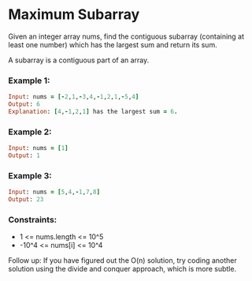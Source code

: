 # Maximum Subarray

Given an integer array nums, find the contiguous subarray (containing at least one number) which has the largest sum and return its sum.

A subarray is a contiguous part of an array.

### Example 1:
```ruby
Input: nums = [-2,1,-3,4,-1,2,1,-5,4]
Output: 6
Explanation: [4,-1,2,1] has the largest sum = 6.
```
### Example 2:
```ruby
Input: nums = [1]
Output: 1
```
### Example 3:
```ruby
Input: nums = [5,4,-1,7,8]
Output: 23
```
### Constraints:

- 1 <= nums.length <= 10^5
- -10^4 <= nums[i] <= 10^4

Follow up: If you have figured out the O(n) solution, try coding another solution using the divide and conquer approach, which is more subtle.